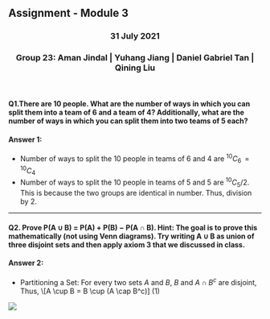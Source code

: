 <h2> Assignment - Module 3 </p></h2>
<h3><p align=center> 31 July 2021 </p></h3>
<h3><p align=center> Group 23: Aman Jindal | Yuhang Jiang | Daniel Gabriel Tan | Qining Liu </p></h3>
<br>

#### Q1.There are 10 people. What are the number of ways in which you can split them into a team of 6 and a team of 4? Additionally, what are the number of ways in which you can split them into two teams of 5 each?

#### Answer 1:

- Number of ways to split the 10 people in teams of 6 and 4 are <sup>10</sup>*C*<sub>6</sub>  =  <sup>10</sup>*C*<sub>4</sub>
- Number of ways to split the 10 people in teams of 5 and 5 are $^{10}C_{5}/2$. This is because the two groups are identical in number. Thus, division by 2.

<hr style="height:1.5px;color:black;background-color:black">

#### Q2.  Prove P(A ∪ B) = P(A) + P(B) − P(A ∩ B). Hint: The goal is to prove this mathematically (not using Venn diagrams). Try writing A ∪ B as union of three disjoint sets and then apply axiom 3 that we discussed in class.

#### Answer 2:

- Partitioning a Set: For every two sets $A$ and $B$, $B$ and $A \cap B^c$ are disjoint, Thus,
  \\[A \cup B = B \cup (A \cap B^c)\]    (1)

<img src="https://render.githubusercontent.com/render/math?math=\frac{1}{2}">
    

























